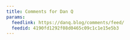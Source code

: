 ```yaml
---
title: Comments for Dan Q
params:
  feedlink: https://danq.blog/comments/feed/
  feedid: 4190fd1292f08d0465c09c1c1e15e5b3
---
```

